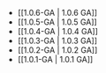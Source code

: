 - [[1.0.6-GA | 1.0.6 GA]]
- [[1.0.5-GA | 1.0.5 GA]]
- [[1.0.4-GA | 1.0.4 GA]]
- [[1.0.3-GA | 1.0.3 GA]]
- [[1.0.2-GA | 1.0.2 GA]]
- [[1.0.1-GA | 1.0.1 GA]]
